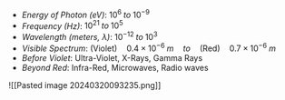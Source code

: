 - *Energy of Photon (eV)*: $10^6\;to\;10^{-9}$
- *Frequency (Hz)*: $10^{21}\;to\;10^{5}$
- *Wavelength (meters, $\lambda$)*: $10^{-12}\;to\;10^3$
- *Visible Spectrum*: $\text{(Violet)}\quad 0.4 \times 10^{-6}\;m\quad to \quad\text{(Red)}\quad 0.7 \times 10^{-6}\;m$
- *Before Violet*: Ultra-Violet, X-Rays, Gamma Rays
- *Beyond Red*: Infra-Red, Microwaves, Radio waves

![[Pasted image 20240320093235.png]]
